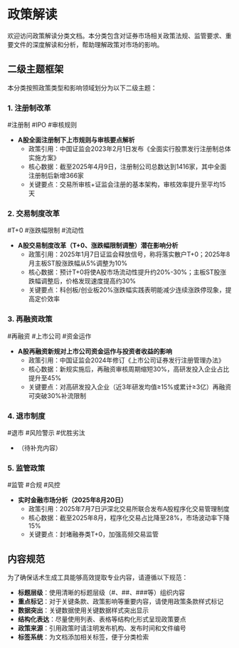 # 政策解读

欢迎访问政策解读分类文档。本分类包含对证券市场相关政策法规、监管要求、重要文件的深度解读和分析，帮助理解政策对市场的影响。

## 二级主题框架

本分类按照政策类型和影响领域划分为以下二级主题：

### 1. 注册制改革
<span class="tag">#注册制 #IPO #审核规则</span>
- **A股全面注册制下上市规则与审核要点解析**
  - 政策引用：中国证监会2023年2月1日发布《全面实行股票发行注册制总体实施方案》
  - 核心数据：截至2025年4月9日，注册制公司总数达到1416家，其中全面注册制后新增366家
  - 关键要点：交易所审核+证监会注册的基本架构，审核效率提升至平均15天

### 2. 交易制度改革
<span class="tag">#T+0 #涨跌幅限制 #流动性</span>
- **A股交易制度改革（T+0、涨跌幅限制调整）潜在影响分析**
  - 政策引用：2025年1月7日证监会释放信号，称将落实散户T+0；2025年8月主板ST股涨跌幅从5%调整为10%
  - 核心数据：预计T+0将使A股市场流动性提升约20%-30%；主板ST股涨跌幅调整后，价格发现速度提高约30%
  - 关键要点：科创板/创业板20%涨跌幅实践表明能减少连续涨跌停现象，提高定价效率

### 3. 再融资政策
<span class="tag">#再融资 #上市公司 #资金运作</span>
- **A股再融资新规对上市公司资金运作与投资者收益的影响**
  - 政策引用：中国证监会2024年修订《上市公司证券发行注册管理办法》
  - 核心数据：新规实施后，再融资审核周期缩短30%，高研发投入企业占比提升至45%
  - 关键要点：对高研发投入企业（近3年研发均值≥15%或累计≥3亿）再融资可突破30%补流限制

### 4. 退市制度
<span class="tag">#退市 #风险警示 #优胜劣汰</span>
- （待补充内容）

### 5. 监管政策
<span class="tag">#监管 #合规 #风控</span>
- **实时金融市场分析（2025年8月20日）**
  - 政策引用：2025年7月7日沪深北交易所联合发布A股程序化交易管理制度
  - 核心数据：截至2025年8月，程序化交易占比降至28%，市场波动率下降15%
  - 关键要点：封堵融券类T+0，加强高频交易监管

## 内容规范

为了确保话术生成工具能够高效提取专业内容，请遵循以下规范：

- **标题层级**：使用清晰的标题层级（#、##、###等）组织内容
- **重点标记**：对于关键条款、政策影响等重要内容，请使用<span class="policy-term">政策条款</span>样式标记
- **数据突出**：关键数据使用<span class="data-number">关键数据</span>样式突出显示
- **结构化表达**：尽量使用列表、表格等结构化形式呈现政策要点
- **政策来源**：引用政策时请注明发布机构、发布时间和文件编号
- **标签系统**：为文档添加相关标签，便于分类检索